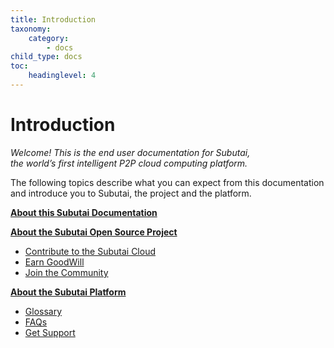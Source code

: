 ```yaml
---
title: Introduction
taxonomy:
    category:
        - docs
child_type: docs
toc:
	headinglevel: 4
---
```


# Introduction  

_Welcome! This is the end user documentation for Subutai,  
the world’s first intelligent P2P cloud computing platform._ 

The following topics describe what you can expect from this documentation   
and introduce you to Subutai, the project and the platform.

**[About this Subutai Documentation](about-documentation)**

**[About the Subutai Open Source Project](about-project)**
* [Contribute to the Subutai Cloud](about-project#contribute)
* [Earn GoodWill](about-project#goodwill)
* [Join the Community](about-project#community)

**[About the Subutai Platform](about-platform)**
   * [Glossary](../glossary)
   * [FAQs](../faqs)
   * [Get Support](../support)

